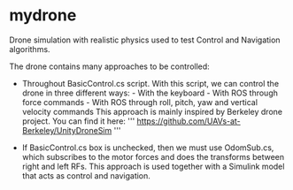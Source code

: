 # mydrone

Drone simulation with realistic physics used to test Control and Navigation algorithms. 

The drone contains many approaches to be controlled:

- Throughout BasicControl.cs script. With this script, we can control the drone in three different ways:
        - With the keyboard
        - With ROS through force commands
        - With ROS through roll, pitch, yaw and vertical velocity commands
    This approach is mainly inspired by Berkeley drone project. You can find it here:
    ''' https://github.com/UAVs-at-Berkeley/UnityDroneSim '''

- If BasicControl.cs box is unchecked, then we must use OdomSub.cs, which subscribes to the motor forces and does the transforms between right and left RFs. This approach is used together with a Simulink model that acts as control and navigation.  


